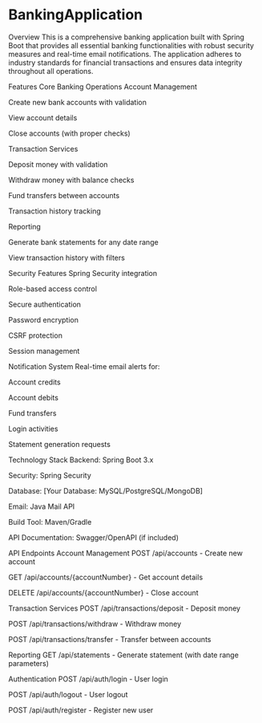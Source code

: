 # BankingApplication

Overview
This is a comprehensive banking application built with Spring Boot that provides all essential banking functionalities with robust security measures and real-time email notifications. The application adheres to industry standards for financial transactions and ensures data integrity throughout all operations.

Features
Core Banking Operations
Account Management

Create new bank accounts with validation

View account details

Close accounts (with proper checks)

Transaction Services

Deposit money with validation

Withdraw money with balance checks

Fund transfers between accounts

Transaction history tracking

Reporting

Generate bank statements for any date range

View transaction history with filters

Security Features
Spring Security integration

Role-based access control

Secure authentication

Password encryption

CSRF protection

Session management

Notification System
Real-time email alerts for:

Account credits

Account debits

Fund transfers

Login activities

Statement generation requests

Technology Stack
Backend: Spring Boot 3.x

Security: Spring Security

Database: [Your Database: MySQL/PostgreSQL/MongoDB]

Email: Java Mail API

Build Tool: Maven/Gradle

API Documentation: Swagger/OpenAPI (if included)

API Endpoints
Account Management
POST /api/accounts - Create new account

GET /api/accounts/{accountNumber} - Get account details

DELETE /api/accounts/{accountNumber} - Close account

Transaction Services
POST /api/transactions/deposit - Deposit money

POST /api/transactions/withdraw - Withdraw money

POST /api/transactions/transfer - Transfer between accounts

Reporting
GET /api/statements - Generate statement (with date range parameters)

Authentication
POST /api/auth/login - User login

POST /api/auth/logout - User logout

POST /api/auth/register - Register new user
